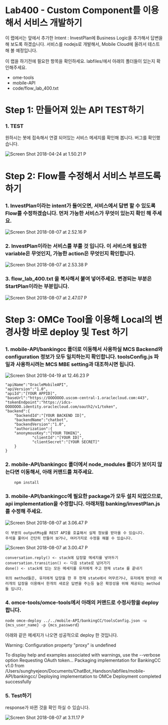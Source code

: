Lab400 - Custom Component를 이용해서 서비스 개발하기
=======

이 랩에서는 앞에서 추가한 Intent : InvestPlan에 Business Logic을 추가해서 답변을 해 보도록 하겠습니다. 서비스를 nodejs로 개발해서, Mobile Cloud에 올려서 테스트 해 볼 예정입니다. 

이 랩을 하기전에 필요한 항목을 확인하세요. labfiles/에서 아래의 폴더들이 있는지 확인해주세요.
-   ome-tools
-   mobile-API
-   code/flow_lab_400.txt


**Step 1: 만들어져 있는 API TEST하기**
=======

### 1. TEST 
원하시는 봇에 접속해서 연결 되어있는 서비스 메세지를 확인해 봅니다. 버그를 확인했습니다.

![Screen Shot 2018-04-24 at 1.50.21 P](media/15245452829241/Screen%20Shot%202018-04-24%20at%201.50.21%20PM.png)

**Step 2: Flow를 수정해서 서비스 부르도록 하기**
=======
### 1. InvestPlan이라는 intent가 들어오면, 서비스에서 답변 할 수 있도록 Flow를 수정하겠습니다. 먼저 가능한 서비스가 무엇이 있는지 확인 해 주세요. 

![Screen Shot 2018-08-07 at 2.52.16 P](media/15336165729713/Screen%20Shot%202018-08-07%20at%202.52.16%20PM.png)

### 2. InvestPlan이라는 서비스를 부를 것 입니다. 이 서비스에 필요한 variable은 무엇인지, 가능한 action은 무엇인지 확인합니다. 
![Screen Shot 2018-08-07 at 2.53.38 P](media/15336165729713/Screen%20Shot%202018-08-07%20at%202.53.38%20PM.png)


### 3. flow_lab_400.txt 을 복사해서 붙여 넣어주세요. 변경되는 부분은 StartPlan이라는 부분입니다. 
![Screen Shot 2018-08-07 at 2.47.07 P](media/15336165729713/Screen%20Shot%202018-08-07%20at%202.47.07%20PM.png)


**Step 3: OMCe Tool을 이용해 Local의 변경사항 바로 deploy 및 Test 하기**
=======

### 1.  mobile-API/bankingcc 폴더로 이동해서 사용하실 MCS Backend와 configuration 정보가 모두 일치하는지 확인합니다. toolsConfig.js 파일과 사용하시려는 MCS MBE setting과 대조하시면 됩니다. 

![Screen Shot 2018-04-19 at 12.46.23 P](media/15159994715262/Screen%20Shot%202018-04-19%20at%2012.46.23%20PM.png)


    "apiName":"OracleMobileAPI",
    "apiVersion":"1.0",
    "apiId":"[YOUR APPID]",
    "baseUrl":"https://OOOOOOO.uscom-central-1.oraclecloud.com:443",
    "tokenEndpoint":"https://idcs-OOOOOOO.identity.oraclecloud.com/oauth2/v1/token",
    "backend":{
        "backendId":"[YOUR BACKEND ID]",
        "backendName":"chatbot",
        "backendVersion":"1.0",
        "authorization":{
		"anonymousKey":"[YOUR TOKEN]",
            	"clientId":"[YOUR ID]",
            	"clientSecret":"[YOUR SECRET]"
        }
    }

### 2.  mobile-API/bankingcc 폴더에서 node_modules 폴더가 보이지 않는다면 이동해서, 아래 커맨드를 쳐주세요. 

		npm install 

### 3.  mobile-API/bankingcc에 필요한 package가 모두 설치 되었으므로, api implementation을 수정합니다. 아래처럼 banking/investPlan.js를 수정해 주세요.

![Screen Shot 2018-08-07 at 3.06.47 P](media/15336165729713/Screen%20Shot%202018-08-07%20at%203.06.47%20PM.png)

    이 부분의 outputMsg를 REST API를 호출해서 실제 정보를 받아올 수 있습니다. 
    주석을 풀어서 간단히 만들어 보거나, 여러가지로 수정을 해볼 수 있습니다. 
    
![Screen Shot 2018-08-07 at 3.00.47 P](media/15336165729713/Screen%20Shot%202018-08-07%20at%203.00.47%20PM.png)

    conversation.reply() <- stack에 답장할 메세지를 넣어두기
    conversation.transition() <- 다음 state로 넘어가기
    done() <- stack에 있는 모든 메세지를 유저에게 주고 현재 state 를 끝내기 
    
    위의 method들은, 유저에게 답장을 한 후 현재 state에서 머무르거나, 유저에게 받아온 여러개의 답장을 이용해서 한개의 새로운 답변을 주는등 높은 확장성을 위해 제공되는 method 들 입니다.  


### 4. omce-tools/omce-tools에서 아래의 커맨드로 수정사항을 deploy합니다. 

	node omce-deploy ../../mobile-API/bankingCC/toolsConfig.json -u {mcs_user_name} -p {mcs_password}


아래와 같은 메세지가 나오면 성공적으로 deploy 한 것입니다. 

Warning: Configuration property "proxy" is undefined

To display help and examples associated with warnings, use the --verbose option
Requesting OAuth token...
Packaging implementation for BankingCC v1.0 from /Users/sunghyejeon/Documents/ChatBot_Handson/labfiles/mobile-API/bankingcc/
Deploying implementation to OMCe
Deployment completed successfully


### 5.  Test하기 

response가 바뀐 것을 확인 하실 수 있습니다.

![Screen Shot 2018-08-07 at 3.11.17 P](media/15336165729713/Screen%20Shot%202018-08-07%20at%203.11.17%20PM.png)

